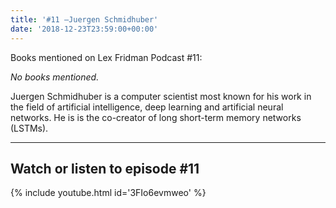 ```yaml
---
title: '#11 –Juergen Schmidhuber'
date: '2018-12-23T23:59:00+00:00'
---
```


Books mentioned on Lex Fridman Podcast #11:

*No books mentioned.*

Juergen Schmidhuber is a computer scientist most known for his work in the field of artificial intelligence, deep learning and artificial neural networks. He is is the co-creator of long short-term memory networks (LSTMs).

- - - - - -

## Watch or listen to episode #11

{% include youtube.html id='3FIo6evmweo' %}